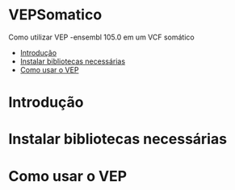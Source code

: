 # VEPSomatico
Como utilizar VEP -ensembl 105.0 em um VCF somático


- [Introdução](https://github.com/VCDS/VEPSomatico#introdução)
- [Instalar bibliotecas necessárias](https://github.com/VCDS/VEPSomatico#Instalar_bibliotecas_necessárias)
- [Como usar o VEP](https://github.com/VCDS/VEPSomatico#Como_usar_o_VEP)













# Introdução












# Instalar bibliotecas necessárias










# Como usar o VEP
